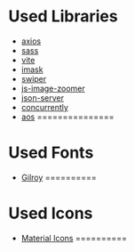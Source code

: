 Used Libraries
===============
- [axios](https://github.com/axios/axios)
- [sass](https://sass-lang.com/)
- [vite](https://vitejs.dev/)
- [imask](https://imask.js.org/guide.html)
- [swiper](https://swiperjs.com/)
- [js-image-zoomer](https://www.cssscript.com/zoom-image-on-hover/)
- [json-server](https://github.com/typicode/json-server)
- [concurrently](https://www.npmjs.com/package/concurrently)
- [aos](https://michalsnik.github.io/aos/)
===============

Used Fonts
==========
- [Gilroy](https://www.fontshmonts.com/text-fonts/gilroy/)
==========

Used Icons
==========
- [Material Icons](https://fonts.google.com/icons)
==========
